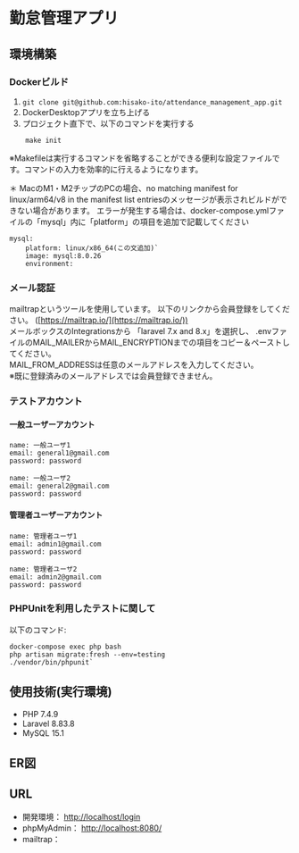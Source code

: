 # 勤怠管理アプリ

## 環境構築

### Dockerビルド
1. `git clone git@github.com:hisako-ito/attendance_management_app.git`
2. DockerDesktopアプリを立ち上げる
3. プロジェクト直下で、以下のコマンドを実行する

```
    make init
```

※Makefileは実行するコマンドを省略することができる便利な設定ファイルです。コマンドの入力を効率的に行えるようになります。

＊ MacのM1・M2チップのPCの場合、no matching manifest for linux/arm64/v8 in the manifest list entriesのメッセージが表示されビルドができない場合があります。 エラーが発生する場合は、docker-compose.ymlファイルの「mysql」内に「platform」の項目を追加で記載してください

```
mysql:
    platform: linux/x86_64(この文追加)`
    image: mysql:8.0.26
    environment:
```

### メール認証
mailtrapというツールを使用しています。
以下のリンクから会員登録をしてください。
([https://mailtrap.io/](https://mailtrap.io/))  
メールボックスのIntegrationsから 「laravel 7.x and 8.x」を選択し、
.envファイルのMAIL_MAILERからMAIL_ENCRYPTIONまでの項目をコピー＆ペーストしてください。  
MAIL_FROM_ADDRESSは任意のメールアドレスを入力してください。  
※既に登録済みのメールアドレスでは会員登録できません。

### テストアカウント

#### 一般ユーザーアカウント
    name: 一般ユーザ1  
    email: general1@gmail.com  
    password: password  

    name: 一般ユーザ2  
    email: general2@gmail.com  
    password: password   

#### 管理者ユーザーアカウント
    name: 管理者ユーザ1  
    email: admin1@gmail.com  
    password: password  

    name: 管理者ユーザ2  
    email: admin2@gmail.com  
    password: password  

### PHPUnitを利用したテストに関して
以下のコマンド:  
    
    docker-compose exec php bash
    php artisan migrate:fresh --env=testing
    ./vendor/bin/phpunit`
    

## 使用技術(実行環境)
* PHP 7.4.9
* Laravel 8.83.8
* MySQL 15.1

## ER図



## URL
* 開発環境： [http://localhost/login](http://localhost/login)
* phpMyAdmin： [http://localhost:8080/](http://localhost:8080/)
* mailtrap： 

